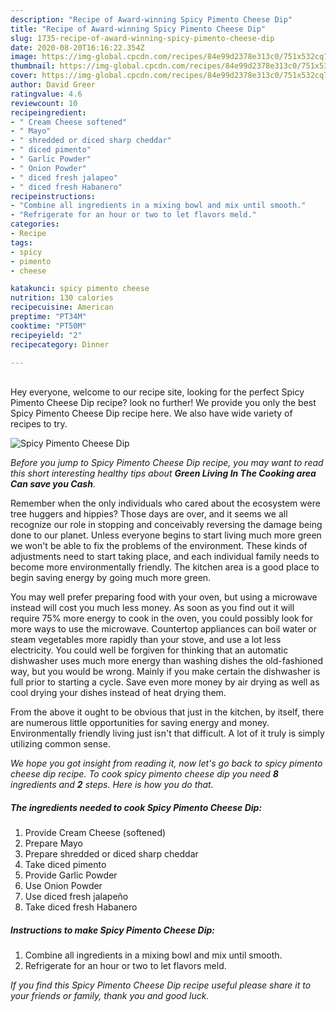 ```yaml
---
description: "Recipe of Award-winning Spicy Pimento Cheese Dip"
title: "Recipe of Award-winning Spicy Pimento Cheese Dip"
slug: 1735-recipe-of-award-winning-spicy-pimento-cheese-dip
date: 2020-08-20T16:16:22.354Z
image: https://img-global.cpcdn.com/recipes/84e99d2378e313c0/751x532cq70/spicy-pimento-cheese-dip-recipe-main-photo.jpg
thumbnail: https://img-global.cpcdn.com/recipes/84e99d2378e313c0/751x532cq70/spicy-pimento-cheese-dip-recipe-main-photo.jpg
cover: https://img-global.cpcdn.com/recipes/84e99d2378e313c0/751x532cq70/spicy-pimento-cheese-dip-recipe-main-photo.jpg
author: David Greer
ratingvalue: 4.6
reviewcount: 10
recipeingredient:
- " Cream Cheese softened"
- " Mayo"
- " shredded or diced sharp cheddar"
- " diced pimento"
- " Garlic Powder"
- " Onion Powder"
- " diced fresh jalapeo"
- " diced fresh Habanero"
recipeinstructions:
- "Combine all ingredients in a mixing bowl and mix until smooth."
- "Refrigerate for an hour or two to let flavors meld."
categories:
- Recipe
tags:
- spicy
- pimento
- cheese

katakunci: spicy pimento cheese 
nutrition: 130 calories
recipecuisine: American
preptime: "PT34M"
cooktime: "PT50M"
recipeyield: "2"
recipecategory: Dinner

---
```

<br>
Hey everyone, welcome to our recipe site, looking for the perfect Spicy Pimento Cheese Dip recipe? look no further! We provide you only the best Spicy Pimento Cheese Dip recipe here. We also have wide variety of recipes to try.
<br>


![Spicy Pimento Cheese Dip](https://img-global.cpcdn.com/recipes/84e99d2378e313c0/751x532cq70/spicy-pimento-cheese-dip-recipe-main-photo.jpg)

<i>Before you jump to Spicy Pimento Cheese Dip recipe, you may want to read this short interesting healthy tips about 
<strong>Green Living In The Cooking area Can save you Cash</strong>.</i>
</br>

Remember when the only individuals who cared about the ecosystem were tree huggers and hippies? Those days are over, and it seems we all recognize our role in stopping and conceivably reversing the damage being done to our planet. Unless everyone begins to start living much more green we won't be able to fix the problems of the environment. These kinds of adjustments need to start taking place, and each individual family needs to become more environmentally friendly. The kitchen area is a good place to begin saving energy by going much more green.

You may well prefer preparing food with your oven, but using a microwave instead will cost you much less money. As soon as you find out it will require 75% more energy to cook in the oven, you could possibly look for more ways to use the microwave. Countertop appliances can boil water or steam vegetables more rapidly than your stove, and use a lot less electricity. You could well be forgiven for thinking that an automatic dishwasher uses much more energy than washing dishes the old-fashioned way, but you would be wrong. Mainly if you make certain the dishwasher is full prior to starting a cycle. Save even more money by air drying as well as cool drying your dishes instead of heat drying them.

From the above it ought to be obvious that just in the kitchen, by itself, there are numerous little opportunities for saving energy and money. Environmentally friendly living just isn't that difficult. A lot of it truly is simply utilizing common sense.


<i>We hope you got insight from reading it, now let's go back to spicy pimento cheese dip recipe. To cook spicy pimento cheese dip you need <strong>8</strong> ingredients and <strong>2</strong> steps. Here is how you do that.
</i>

##### The ingredients needed to cook Spicy Pimento Cheese Dip:

1. Provide  Cream Cheese (softened)
1. Prepare  Mayo
1. Prepare  shredded or diced sharp cheddar
1. Take  diced pimento
1. Provide  Garlic Powder
1. Use  Onion Powder
1. Use  diced fresh jalapeño
1. Take  diced fresh Habanero


##### Instructions to make Spicy Pimento Cheese Dip:

1. Combine all ingredients in a mixing bowl and mix until smooth.
1. Refrigerate for an hour or two to let flavors meld.


<i>If you find this Spicy Pimento Cheese Dip recipe useful please share it to your friends or family, thank you and good luck.</i>
